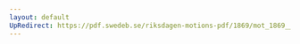 ```yaml
---
layout: default
UpRedirect: https://pdf.swedeb.se/riksdagen-motions-pdf/1869/mot_1869__fk__00055/mot_1869__fk__00055_001.pdf
---
```

